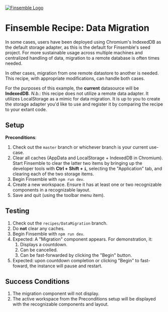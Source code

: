 [![Finsemble Logo](https://documentation.chartiq.com/finsemble/styles/img/Finsemble_Logo_Dark.svg)](https://documentation.chartiq.com/finsemble/)

# Finsemble Recipe: Data Migration

In some cases, users have been deployed using Chromium's IndexedDB as the default storage adapter, as this is the default for Finsemble's seed project. For more sustainable usage across multiple machines and centralized handling of data, migration to a remote database is often times needed.

In other cases, migration from one remote datastore to another is needed. This recipe, with appropriate modifications, can handle both cases.

For the purposes of this example, the **current** datasource will be **IndexedDB**. _N.b._: this recipe does not utilize a remote data adapter. It utilizes LocalStorage as a mimic for data migration. It is up to you to create the storage adapter you'd like to use and register it by comparing the recipe to your extant code.

## Setup

**Preconditions**:

1. Check out the `master` branch or whichever branch is your current use-case.
1. Clear all caches (AppData and LocalStorage + IndexedDB in Chromium). Start Finsemble to clear the latter two items by bringing up the developer tools with **Ctrl + Shift + `i`**, selecting the "Application" tab, and clearing each of the two storage items.
1. Begin Finsemble with `npm run dev`.
1. Create a new workspace. Ensure it has at least one or two recognizable components in a recognizable layout.
1. Save and quit (using the toolbar menu item).


## Testing

1. Check out the `recipes/DataMigration` branch.
1. Do **not** clear any caches.
1. Begin Finsemble with `npm run dev`.
1. Expected: A "Migration" component appears. For demonstration, it:
    1. Displays a countdown.
    1. Can be cancelled.
    1. Can be fast-forwarded by clicking the "Begin" button.
1. Expected: upon countdown completion or clicking "Begin" to fast-foward, the instance will pause and restart.

## Success Conditions

1. The migration component will not display.
1. The active workspace from the Preconditions setup will be displayed with the recognizable components and layout.

